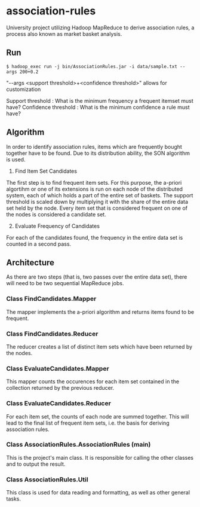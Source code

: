 # association-rules
University project utilizing Hadoop MapReduce to derive association rules, a process also known as market basket analysis.

## Run
	$ hadoop_exec run -j bin/AssociationRules.jar -i data/sample.txt --args 200+0.2

"--args \<support threshold\>+\<confidence threshold\>" allows for customization

Support threshold   	: What is the minimum frequency a frequent itemset must have?
Confidence threshold 	: What is the minimum confidence a rule must have?

## Algorithm
In order to identify association rules, items which are frequently bought together have to be found. Due to its distribution ability, the SON algorithm is used.

1. Find Item Set Candidates

The first step is to find frequent item sets. For this purpose, the a-priori algortihm or one of its extensions is run on each node of the distributed system, each of which holds a part of the entire set of baskets. The support threshold is scaled down by multiplying it with the share of the entire data set held by the node. Every item set that is considered frequent on one of the nodes is considered a candidate set.

2. Evaluate Frequency of Candidates

For each of the candidates found, the frequency in the entire data set is counted in a second pass.

## Architecture
As there are two steps (that is, two passes over the entire data set), there will need to be two sequential MapReduce jobs.

### Class FindCandidates.Mapper
The mapper implements the a-priori algorithm and returns items found to be frequent.

### Class FindCandidates.Reducer
The reducer creates a list of distinct item sets which have been returned by the nodes.

### Class EvaluateCandidates.Mapper
This mapper counts the occurences for each item set contained in the collection returned by the previous reducer.

### Class EvaluateCandidates.Reducer
For each item set, the counts of each node are summed together. This will lead to the final list of frequent item sets, i.e. the basis for deriving association rules.

### Class AssociationRules.AssociationRules (main)
This is the project's main class. It is responsible for calling the other classes and to output the result.

### Class AssociationRules.Util
This class is used for data reading and formatting, as well as other general tasks.

